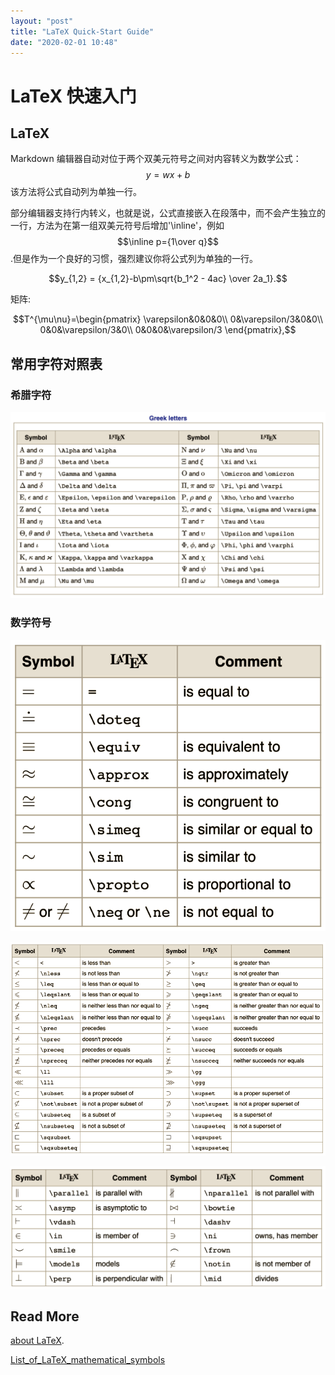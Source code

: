 ```yaml
---
layout: "post"
title: "LaTeX Quick-Start Guide"
date: "2020-02-01 10:48"
---
```


# LaTeX 快速入门

## LaTeX

Markdown 编辑器自动对位于两个双美元符号之间对内容转义为数学公式：$$y=wx+b$$该方法将公式自动列为单独一行。

部分编辑器支持行内转义，也就是说，公式直接嵌入在段落中，而不会产生独立的一行，方法为在第一组双美元符号后增加'\inline'，例如$$\inline p={1\over q}$$.但是作为一个良好的习惯，强烈建议你将公式列为单独的一行。

$$y_{1,2} = {x_{1,2}-b\pm\sqrt{b_1^2 - 4ac} \over 2a_1}.$$

矩阵:

$$T^{\mu\nu}=\begin{pmatrix}
\varepsilon&0&0&0\\
0&\varepsilon/3&0&0\\
0&0&\varepsilon/3&0\\
0&0&0&\varepsilon/3
\end{pmatrix},$$

## 常用字符对照表

### 希腊字符

![Latex_greek_chars](/images/2020/02/latex-greek-chars.png)

### 数学符号

![latex_math2](/images/2020/02/latex-math2.png)

![latex_math1](/images/2020/02/latex-math1.png)

![latex_math3](/images/2020/02/latex-math3.png)


## Read More

[about LaTeX](https://en.wikibooks.org/wiki/LaTeX/Mathematics).

[List_of_LaTeX_mathematical_symbols](https://oeis.org/wiki/List_of_LaTeX_mathematical_symbols)
